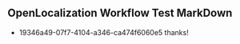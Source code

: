 ## OpenLocalization Workflow Test MarkDown
* 19346a49-07f7-4104-a346-ca474f6060e5 
thanks!<!--HONumber=Mar16_HO2-->
